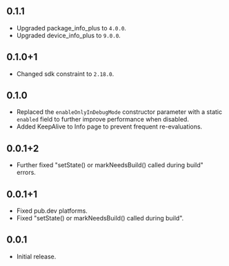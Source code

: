 ## 0.1.1

* Upgraded package_info_plus to `4.0.0`.
* Upgraded device_info_plus to `9.0.0`.

## 0.1.0+1

* Changed sdk constraint to `2.18.0`.

## 0.1.0

* Replaced the `enableOnlyInDebugMode` constructor parameter with a static `enabled` field to
  further improve performance when disabled.
* Added KeepAlive to Info page to prevent frequent re-evaluations.

## 0.0.1+2

* Further fixed "setState() or markNeedsBuild() called during build" errors.

## 0.0.1+1

* Fixed pub.dev platforms.
* Fixed "setState() or markNeedsBuild() called during build".

## 0.0.1

* Initial release.
